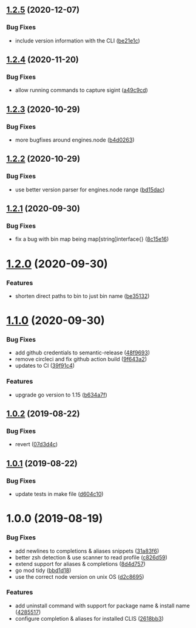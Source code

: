 ## [1.2.5](https://github.com/rdaniels6813/cli-manager/compare/v1.2.4...v1.2.5) (2020-12-07)


### Bug Fixes

* include version information with the CLI ([be21e1c](https://github.com/rdaniels6813/cli-manager/commit/be21e1ce96f3dad0e9e93f78672202ac2c143a34))

## [1.2.4](https://github.com/rdaniels6813/cli-manager/compare/v1.2.3...v1.2.4) (2020-11-20)


### Bug Fixes

* allow running commands to capture sigint ([a49c9cd](https://github.com/rdaniels6813/cli-manager/commit/a49c9cdb01365647885baa9251485037881d8631))

## [1.2.3](https://github.com/rdaniels6813/cli-manager/compare/v1.2.2...v1.2.3) (2020-10-29)


### Bug Fixes

* more bugfixes around engines.node ([b4d0263](https://github.com/rdaniels6813/cli-manager/commit/b4d02630b5a76f774639f7d940c477adb927f451))

## [1.2.2](https://github.com/rdaniels6813/cli-manager/compare/v1.2.1...v1.2.2) (2020-10-29)


### Bug Fixes

* use better version parser for engines.node range ([bd15dac](https://github.com/rdaniels6813/cli-manager/commit/bd15dac823a578a166eaf9c011bd8ecad403e3f6))

## [1.2.1](https://github.com/rdaniels6813/cli-manager/compare/v1.2.0...v1.2.1) (2020-09-30)


### Bug Fixes

* fix a bug with bin map being map[string]interface{} ([8c15e16](https://github.com/rdaniels6813/cli-manager/commit/8c15e1647d68d73afc8cc51bf8988466caed6820))

# [1.2.0](https://github.com/rdaniels6813/cli-manager/compare/v1.1.0...v1.2.0) (2020-09-30)


### Features

* shorten direct paths to bin to just bin name ([be35132](https://github.com/rdaniels6813/cli-manager/commit/be35132661e1891bdba190072b750e228c687ab2))

# [1.1.0](https://github.com/rdaniels6813/cli-manager/compare/v1.0.2...v1.1.0) (2020-09-30)


### Bug Fixes

* add github credentials to semantic-release ([48f9693](https://github.com/rdaniels6813/cli-manager/commit/48f9693be1717cbecf056af8cd727f3500ef9e22))
* remove circleci and fix github action build ([9f643a2](https://github.com/rdaniels6813/cli-manager/commit/9f643a29281ee859a4cb5fcfae17fbd5fc4fa609))
* updates to CI ([39f91c4](https://github.com/rdaniels6813/cli-manager/commit/39f91c4bf983875f137056382180e2738a6d2a97))


### Features

* upgrade go version to 1.15 ([b634a7f](https://github.com/rdaniels6813/cli-manager/commit/b634a7fa6a10b8cdd98e4d0ef7617f7119e2803d))

## [1.0.2](https://github.com/rdaniels6813/cli-manager/compare/v1.0.1...v1.0.2) (2019-08-22)


### Bug Fixes

* revert ([07d3d4c](https://github.com/rdaniels6813/cli-manager/commit/07d3d4c))

## [1.0.1](https://github.com/rdaniels6813/cli-manager/compare/v1.0.0...v1.0.1) (2019-08-22)


### Bug Fixes

* update tests in make file ([d604c10](https://github.com/rdaniels6813/cli-manager/commit/d604c10))

# 1.0.0 (2019-08-19)


### Bug Fixes

* add newlines to completions & aliases snippets ([31a83f6](https://github.com/rdaniels6813/cli-manager/commit/31a83f6))
* better zsh detection & use scanner to read profile ([c826d59](https://github.com/rdaniels6813/cli-manager/commit/c826d59))
* extend support for aliases & completions ([8d4d757](https://github.com/rdaniels6813/cli-manager/commit/8d4d757))
* go mod tidy ([bbd1d18](https://github.com/rdaniels6813/cli-manager/commit/bbd1d18))
* use the correct node version on unix OS ([d2c8695](https://github.com/rdaniels6813/cli-manager/commit/d2c8695))


### Features

* add uninstall command with support for package name & install name ([4285517](https://github.com/rdaniels6813/cli-manager/commit/4285517))
* configure completion & aliases for installed CLIS ([2618bb3](https://github.com/rdaniels6813/cli-manager/commit/2618bb3))
